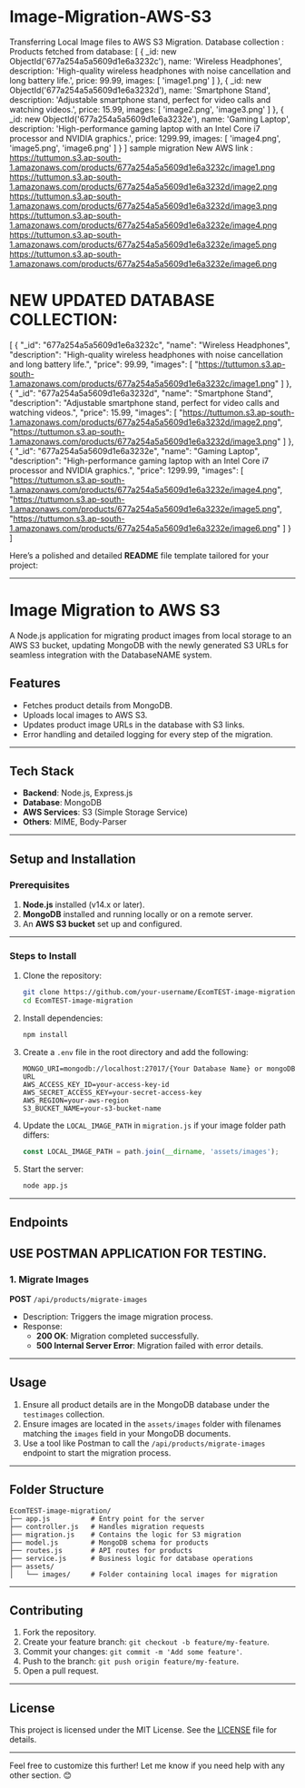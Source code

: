 # Image-Migration-AWS-S3
 Transferring Local Image files to AWS S3 Migration.
 Database collection :
 Products fetched from database: [
  {
    _id: new ObjectId('677a254a5a5609d1e6a3232c'),
    name: 'Wireless Headphones',
    description: 'High-quality wireless headphones with noise cancellation and long battery life.',
    price: 99.99,
    images: [ 'image1.png' ]
  },
  {
    _id: new ObjectId('677a254a5a5609d1e6a3232d'),
    name: 'Smartphone Stand',
    description: 'Adjustable smartphone stand, perfect for video calls and watching videos.',
    price: 15.99,
    images: [ 'image2.png', 'image3.png' ]
  },
  {
    _id: new ObjectId('677a254a5a5609d1e6a3232e'),
    name: 'Gaming Laptop',
    description: 'High-performance gaming laptop with an Intel Core i7 processor and NVIDIA graphics.',
    price: 1299.99,
    images: [ 'image4.png', 'image5.png', 'image6.png' ]
  }
]
 sample migration New AWS link :
https://tuttumon.s3.ap-south-1.amazonaws.com/products/677a254a5a5609d1e6a3232c/image1.png
https://tuttumon.s3.ap-south-1.amazonaws.com/products/677a254a5a5609d1e6a3232d/image2.png
https://tuttumon.s3.ap-south-1.amazonaws.com/products/677a254a5a5609d1e6a3232d/image3.png
https://tuttumon.s3.ap-south-1.amazonaws.com/products/677a254a5a5609d1e6a3232e/image4.png
https://tuttumon.s3.ap-south-1.amazonaws.com/products/677a254a5a5609d1e6a3232e/image5.png
https://tuttumon.s3.ap-south-1.amazonaws.com/products/677a254a5a5609d1e6a3232e/image6.png

# NEW UPDATED DATABASE COLLECTION:
[
    {
        "_id": "677a254a5a5609d1e6a3232c",
        "name": "Wireless Headphones",
        "description": "High-quality wireless headphones with noise cancellation and long battery life.",
        "price": 99.99,
        "images": [
            "https://tuttumon.s3.ap-south-1.amazonaws.com/products/677a254a5a5609d1e6a3232c/image1.png"
        ]
    },
    {
        "_id": "677a254a5a5609d1e6a3232d",
        "name": "Smartphone Stand",
        "description": "Adjustable smartphone stand, perfect for video calls and watching videos.",
        "price": 15.99,
        "images": [
            "https://tuttumon.s3.ap-south-1.amazonaws.com/products/677a254a5a5609d1e6a3232d/image2.png",
            "https://tuttumon.s3.ap-south-1.amazonaws.com/products/677a254a5a5609d1e6a3232d/image3.png"
        ]
    },
    {
        "_id": "677a254a5a5609d1e6a3232e",
        "name": "Gaming Laptop",
        "description": "High-performance gaming laptop with an Intel Core i7 processor and NVIDIA graphics.",
        "price": 1299.99,
        "images": [
            "https://tuttumon.s3.ap-south-1.amazonaws.com/products/677a254a5a5609d1e6a3232e/image4.png",
            "https://tuttumon.s3.ap-south-1.amazonaws.com/products/677a254a5a5609d1e6a3232e/image5.png",
            "https://tuttumon.s3.ap-south-1.amazonaws.com/products/677a254a5a5609d1e6a3232e/image6.png"
        ]
    }
]


Here’s a polished and detailed **README** file template tailored for your project:  

---

# **Image Migration to AWS S3**  

A Node.js application for migrating product images from local storage to an AWS S3 bucket, updating MongoDB with the newly generated S3 URLs for seamless integration with the DatabaseNAME system.  

## **Features**  
- Fetches product details from MongoDB.  
- Uploads local images to AWS S3.  
- Updates product image URLs in the database with S3 links.  
- Error handling and detailed logging for every step of the migration.  

---

## **Tech Stack**  
- **Backend**: Node.js, Express.js  
- **Database**: MongoDB  
- **AWS Services**: S3 (Simple Storage Service)  
- **Others**: MIME, Body-Parser  

---

## **Setup and Installation**  

### Prerequisites  
1. **Node.js** installed (v14.x or later).  
2. **MongoDB** installed and running locally or on a remote server.  
3. An **AWS S3 bucket** set up and configured.  

---

### **Steps to Install**  
1. Clone the repository:  
   ```bash  
   git clone https://github.com/your-username/EcomTEST-image-migration.git  
   cd EcomTEST-image-migration  
   ```  

2. Install dependencies:  
   ```bash  
   npm install  
   ```  

3. Create a `.env` file in the root directory and add the following:  
   ```env  
   MONGO_URI=mongodb://localhost:27017/{Your Database Name} or mongoDB URL
   AWS_ACCESS_KEY_ID=your-access-key-id  
   AWS_SECRET_ACCESS_KEY=your-secret-access-key  
   AWS_REGION=your-aws-region 
   S3_BUCKET_NAME=your-s3-bucket-name  
   ```  

4. Update the `LOCAL_IMAGE_PATH` in `migration.js` if your image folder path differs:  
   ```javascript  
   const LOCAL_IMAGE_PATH = path.join(__dirname, 'assets/images');
   ```  

5. Start the server:  
   ```bash  
   node app.js  
   ```  

---

## **Endpoints**  
## **USE POSTMAN APPLICATION FOR TESTING.**
### **1. Migrate Images**  
**POST** `/api/products/migrate-images`  
- Description: Triggers the image migration process.  
- Response:  
  - **200 OK**: Migration completed successfully.  
  - **500 Internal Server Error**: Migration failed with error details.  

---

## **Usage**  
1. Ensure all product details are in the MongoDB database under the `testimages` collection.  
2. Ensure images are located in the `assets/images` folder with filenames matching the `images` field in your MongoDB documents.  
3. Use a tool like Postman to call the `/api/products/migrate-images` endpoint to start the migration process.  

---

## **Folder Structure**  
```  
EcomTEST-image-migration/  
├── app.js          # Entry point for the server  
├── controller.js   # Handles migration requests  
├── migration.js    # Contains the logic for S3 migration  
├── model.js        # MongoDB schema for products  
├── routes.js       # API routes for products  
├── service.js      # Business logic for database operations  
├── assets/  
│   └── images/     # Folder containing local images for migration  
```  

---

## **Contributing**  
1. Fork the repository.  
2. Create your feature branch: `git checkout -b feature/my-feature`.  
3. Commit your changes: `git commit -m 'Add some feature'`.  
4. Push to the branch: `git push origin feature/my-feature`.  
5. Open a pull request.  

---

## **License**  
This project is licensed under the MIT License. See the [LICENSE](LICENSE) file for details.  

---

Feel free to customize this further! Let me know if you need help with any other section. 😊


